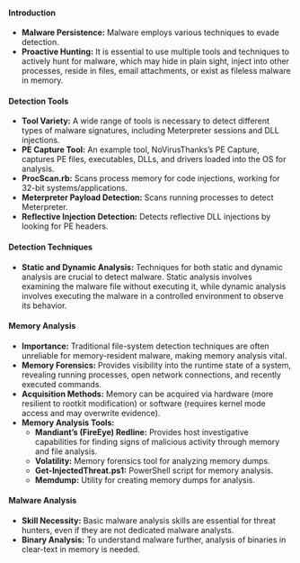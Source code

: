 
#### Introduction

- **Malware Persistence:** Malware employs various techniques to evade detection.
- **Proactive Hunting:** It is essential to use multiple tools and techniques to actively hunt for malware, which may hide in plain sight, inject into other processes, reside in files, email attachments, or exist as fileless malware in memory.

#### Detection Tools

- **Tool Variety:** A wide range of tools is necessary to detect different types of malware signatures, including Meterpreter sessions and DLL injections.
- **PE Capture Tool:** An example tool, NoVirusThanks’s PE Capture, captures PE files, executables, DLLs, and drivers loaded into the OS for analysis.
- **ProcScan.rb:** Scans process memory for code injections, working for 32-bit systems/applications.
- **Meterpreter Payload Detection:** Scans running processes to detect Meterpreter.
- **Reflective Injection Detection:** Detects reflective DLL injections by looking for PE headers.

#### Detection Techniques

- **Static and Dynamic Analysis:** Techniques for both static and dynamic analysis are crucial to detect malware. Static analysis involves examining the malware file without executing it, while dynamic analysis involves executing the malware in a controlled environment to observe its behavior.

#### Memory Analysis

- **Importance:** Traditional file-system detection techniques are often unreliable for memory-resident malware, making memory analysis vital.
- **Memory Forensics:** Provides visibility into the runtime state of a system, revealing running processes, open network connections, and recently executed commands.
- **Acquisition Methods:** Memory can be acquired via hardware (more resilient to rootkit modification) or software (requires kernel mode access and may overwrite evidence).
- **Memory Analysis Tools:**
    - **Mandiant’s (FireEye) Redline:** Provides host investigative capabilities for finding signs of malicious activity through memory and file analysis.
    - **Volatility:** Memory forensics tool for analyzing memory dumps.
    - **Get-InjectedThreat.ps1:** PowerShell script for memory analysis.
    - **Memdump:** Utility for creating memory dumps for analysis.

####  Malware Analysis

- **Skill Necessity:** Basic malware analysis skills are essential for threat hunters, even if they are not dedicated malware analysts.
- **Binary Analysis:** To understand malware further, analysis of binaries in clear-text in memory is needed.